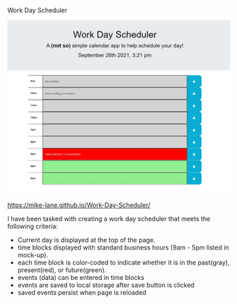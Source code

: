 Work Day Scheduler

<img src="./assets/css/Screenshot.jpg">


https://mike-lane.github.io/Work-Day-Scheduler/

I have been tasked with creating a work day scheduler that meets the following criteria:
<ul>
    <li>Current day is displayed at the top of the page.</li>
    <li>time blocks displayed with standard business hours (9am - 5pm listed in mock-up).</li>
    <li>each time block is color-coded to indicate whether it is in the past(gray), present(red), or future(green).</li>
    <li>events (data) can be entered in time blocks</li>
    <li>events are saved to local storage after save button is clicked</li>
    <li>saved events persist when page is reloaded</li>
</ul>
